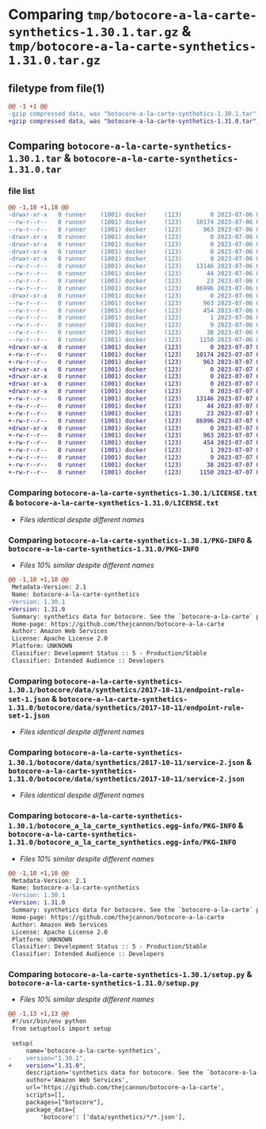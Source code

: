 # Comparing `tmp/botocore-a-la-carte-synthetics-1.30.1.tar.gz` & `tmp/botocore-a-la-carte-synthetics-1.31.0.tar.gz`

## filetype from file(1)

```diff
@@ -1 +1 @@
-gzip compressed data, was "botocore-a-la-carte-synthetics-1.30.1.tar", last modified: Thu Jul  6 01:45:29 2023, max compression
+gzip compressed data, was "botocore-a-la-carte-synthetics-1.31.0.tar", last modified: Fri Jul  7 01:44:22 2023, max compression
```

## Comparing `botocore-a-la-carte-synthetics-1.30.1.tar` & `botocore-a-la-carte-synthetics-1.31.0.tar`

### file list

```diff
@@ -1,18 +1,18 @@
-drwxr-xr-x   0 runner    (1001) docker     (123)        0 2023-07-06 01:45:29.087177 botocore-a-la-carte-synthetics-1.30.1/
--rw-r--r--   0 runner    (1001) docker     (123)    10174 2023-07-06 01:45:28.000000 botocore-a-la-carte-synthetics-1.30.1/LICENSE.txt
--rw-r--r--   0 runner    (1001) docker     (123)      963 2023-07-06 01:45:29.087177 botocore-a-la-carte-synthetics-1.30.1/PKG-INFO
-drwxr-xr-x   0 runner    (1001) docker     (123)        0 2023-07-06 01:45:29.087177 botocore-a-la-carte-synthetics-1.30.1/botocore/
-drwxr-xr-x   0 runner    (1001) docker     (123)        0 2023-07-06 01:45:29.087177 botocore-a-la-carte-synthetics-1.30.1/botocore/data/
-drwxr-xr-x   0 runner    (1001) docker     (123)        0 2023-07-06 01:45:29.087177 botocore-a-la-carte-synthetics-1.30.1/botocore/data/synthetics/
-drwxr-xr-x   0 runner    (1001) docker     (123)        0 2023-07-06 01:45:29.087177 botocore-a-la-carte-synthetics-1.30.1/botocore/data/synthetics/2017-10-11/
--rw-r--r--   0 runner    (1001) docker     (123)    13146 2023-07-06 01:44:40.000000 botocore-a-la-carte-synthetics-1.30.1/botocore/data/synthetics/2017-10-11/endpoint-rule-set-1.json
--rw-r--r--   0 runner    (1001) docker     (123)       44 2023-07-06 01:44:40.000000 botocore-a-la-carte-synthetics-1.30.1/botocore/data/synthetics/2017-10-11/examples-1.json
--rw-r--r--   0 runner    (1001) docker     (123)       23 2023-07-06 01:44:40.000000 botocore-a-la-carte-synthetics-1.30.1/botocore/data/synthetics/2017-10-11/paginators-1.json
--rw-r--r--   0 runner    (1001) docker     (123)    86996 2023-07-06 01:44:40.000000 botocore-a-la-carte-synthetics-1.30.1/botocore/data/synthetics/2017-10-11/service-2.json
-drwxr-xr-x   0 runner    (1001) docker     (123)        0 2023-07-06 01:45:29.087177 botocore-a-la-carte-synthetics-1.30.1/botocore_a_la_carte_synthetics.egg-info/
--rw-r--r--   0 runner    (1001) docker     (123)      963 2023-07-06 01:45:29.000000 botocore-a-la-carte-synthetics-1.30.1/botocore_a_la_carte_synthetics.egg-info/PKG-INFO
--rw-r--r--   0 runner    (1001) docker     (123)      454 2023-07-06 01:45:29.000000 botocore-a-la-carte-synthetics-1.30.1/botocore_a_la_carte_synthetics.egg-info/SOURCES.txt
--rw-r--r--   0 runner    (1001) docker     (123)        1 2023-07-06 01:45:29.000000 botocore-a-la-carte-synthetics-1.30.1/botocore_a_la_carte_synthetics.egg-info/dependency_links.txt
--rw-r--r--   0 runner    (1001) docker     (123)        9 2023-07-06 01:45:29.000000 botocore-a-la-carte-synthetics-1.30.1/botocore_a_la_carte_synthetics.egg-info/top_level.txt
--rw-r--r--   0 runner    (1001) docker     (123)       38 2023-07-06 01:45:29.087177 botocore-a-la-carte-synthetics-1.30.1/setup.cfg
--rw-r--r--   0 runner    (1001) docker     (123)     1150 2023-07-06 01:45:28.000000 botocore-a-la-carte-synthetics-1.30.1/setup.py
+drwxr-xr-x   0 runner    (1001) docker     (123)        0 2023-07-07 01:44:22.223703 botocore-a-la-carte-synthetics-1.31.0/
+-rw-r--r--   0 runner    (1001) docker     (123)    10174 2023-07-07 01:44:22.000000 botocore-a-la-carte-synthetics-1.31.0/LICENSE.txt
+-rw-r--r--   0 runner    (1001) docker     (123)      963 2023-07-07 01:44:22.223703 botocore-a-la-carte-synthetics-1.31.0/PKG-INFO
+drwxr-xr-x   0 runner    (1001) docker     (123)        0 2023-07-07 01:44:22.223703 botocore-a-la-carte-synthetics-1.31.0/botocore/
+drwxr-xr-x   0 runner    (1001) docker     (123)        0 2023-07-07 01:44:22.223703 botocore-a-la-carte-synthetics-1.31.0/botocore/data/
+drwxr-xr-x   0 runner    (1001) docker     (123)        0 2023-07-07 01:44:22.223703 botocore-a-la-carte-synthetics-1.31.0/botocore/data/synthetics/
+drwxr-xr-x   0 runner    (1001) docker     (123)        0 2023-07-07 01:44:22.223703 botocore-a-la-carte-synthetics-1.31.0/botocore/data/synthetics/2017-10-11/
+-rw-r--r--   0 runner    (1001) docker     (123)    13146 2023-07-07 01:43:28.000000 botocore-a-la-carte-synthetics-1.31.0/botocore/data/synthetics/2017-10-11/endpoint-rule-set-1.json
+-rw-r--r--   0 runner    (1001) docker     (123)       44 2023-07-07 01:43:28.000000 botocore-a-la-carte-synthetics-1.31.0/botocore/data/synthetics/2017-10-11/examples-1.json
+-rw-r--r--   0 runner    (1001) docker     (123)       23 2023-07-07 01:43:28.000000 botocore-a-la-carte-synthetics-1.31.0/botocore/data/synthetics/2017-10-11/paginators-1.json
+-rw-r--r--   0 runner    (1001) docker     (123)    86996 2023-07-07 01:43:28.000000 botocore-a-la-carte-synthetics-1.31.0/botocore/data/synthetics/2017-10-11/service-2.json
+drwxr-xr-x   0 runner    (1001) docker     (123)        0 2023-07-07 01:44:22.223703 botocore-a-la-carte-synthetics-1.31.0/botocore_a_la_carte_synthetics.egg-info/
+-rw-r--r--   0 runner    (1001) docker     (123)      963 2023-07-07 01:44:22.000000 botocore-a-la-carte-synthetics-1.31.0/botocore_a_la_carte_synthetics.egg-info/PKG-INFO
+-rw-r--r--   0 runner    (1001) docker     (123)      454 2023-07-07 01:44:22.000000 botocore-a-la-carte-synthetics-1.31.0/botocore_a_la_carte_synthetics.egg-info/SOURCES.txt
+-rw-r--r--   0 runner    (1001) docker     (123)        1 2023-07-07 01:44:22.000000 botocore-a-la-carte-synthetics-1.31.0/botocore_a_la_carte_synthetics.egg-info/dependency_links.txt
+-rw-r--r--   0 runner    (1001) docker     (123)        9 2023-07-07 01:44:22.000000 botocore-a-la-carte-synthetics-1.31.0/botocore_a_la_carte_synthetics.egg-info/top_level.txt
+-rw-r--r--   0 runner    (1001) docker     (123)       38 2023-07-07 01:44:22.223703 botocore-a-la-carte-synthetics-1.31.0/setup.cfg
+-rw-r--r--   0 runner    (1001) docker     (123)     1150 2023-07-07 01:44:22.000000 botocore-a-la-carte-synthetics-1.31.0/setup.py
```

### Comparing `botocore-a-la-carte-synthetics-1.30.1/LICENSE.txt` & `botocore-a-la-carte-synthetics-1.31.0/LICENSE.txt`

 * *Files identical despite different names*

### Comparing `botocore-a-la-carte-synthetics-1.30.1/PKG-INFO` & `botocore-a-la-carte-synthetics-1.31.0/PKG-INFO`

 * *Files 10% similar despite different names*

```diff
@@ -1,10 +1,10 @@
 Metadata-Version: 2.1
 Name: botocore-a-la-carte-synthetics
-Version: 1.30.1
+Version: 1.31.0
 Summary: synthetics data for botocore. See the `botocore-a-la-carte` package for more info.
 Home-page: https://github.com/thejcannon/botocore-a-la-carte
 Author: Amazon Web Services
 License: Apache License 2.0
 Platform: UNKNOWN
 Classifier: Development Status :: 5 - Production/Stable
 Classifier: Intended Audience :: Developers
```

### Comparing `botocore-a-la-carte-synthetics-1.30.1/botocore/data/synthetics/2017-10-11/endpoint-rule-set-1.json` & `botocore-a-la-carte-synthetics-1.31.0/botocore/data/synthetics/2017-10-11/endpoint-rule-set-1.json`

 * *Files identical despite different names*

### Comparing `botocore-a-la-carte-synthetics-1.30.1/botocore/data/synthetics/2017-10-11/service-2.json` & `botocore-a-la-carte-synthetics-1.31.0/botocore/data/synthetics/2017-10-11/service-2.json`

 * *Files identical despite different names*

### Comparing `botocore-a-la-carte-synthetics-1.30.1/botocore_a_la_carte_synthetics.egg-info/PKG-INFO` & `botocore-a-la-carte-synthetics-1.31.0/botocore_a_la_carte_synthetics.egg-info/PKG-INFO`

 * *Files 10% similar despite different names*

```diff
@@ -1,10 +1,10 @@
 Metadata-Version: 2.1
 Name: botocore-a-la-carte-synthetics
-Version: 1.30.1
+Version: 1.31.0
 Summary: synthetics data for botocore. See the `botocore-a-la-carte` package for more info.
 Home-page: https://github.com/thejcannon/botocore-a-la-carte
 Author: Amazon Web Services
 License: Apache License 2.0
 Platform: UNKNOWN
 Classifier: Development Status :: 5 - Production/Stable
 Classifier: Intended Audience :: Developers
```

### Comparing `botocore-a-la-carte-synthetics-1.30.1/setup.py` & `botocore-a-la-carte-synthetics-1.31.0/setup.py`

 * *Files 10% similar despite different names*

```diff
@@ -1,13 +1,13 @@
 #!/usr/bin/env python
 from setuptools import setup
 
 setup(
     name='botocore-a-la-carte-synthetics',
-    version="1.30.1",
+    version="1.31.0",
     description='synthetics data for botocore. See the `botocore-a-la-carte` package for more info.',
     author='Amazon Web Services',
     url='https://github.com/thejcannon/botocore-a-la-carte',
     scripts=[],
     packages=["botocore"],
     package_data={
         'botocore': ['data/synthetics/*/*.json'],
```


